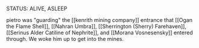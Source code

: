 
STATUS: ALIVE, ASLEEP

pietro was "guarding" the [[kenrith mining company]] entrance that [[Ogan the Flame Shell]], [[Nahran Umbra]], [[Sherrington (Sherry) Farehaven]], [[Serinus Alder Catiline of Nephrite]], and [[Morana Vosnesensky]] entered through. We woke him up to get into the mines. 